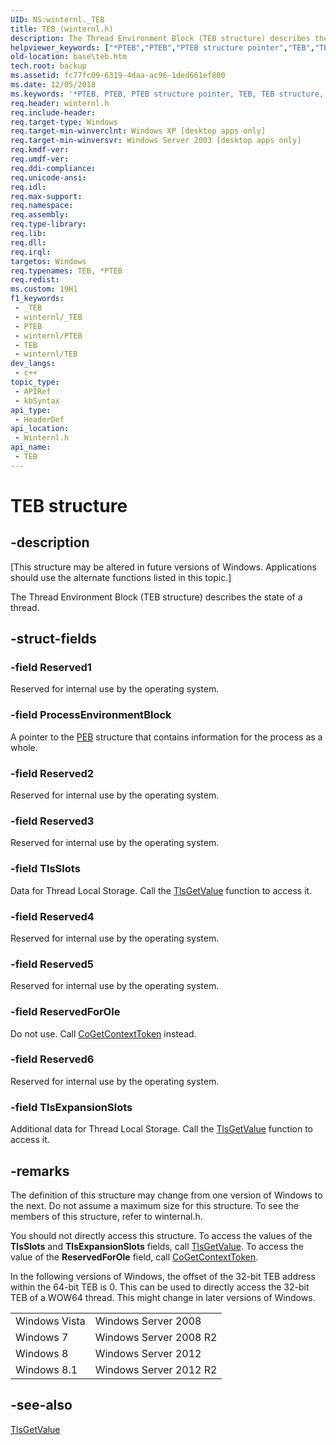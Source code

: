 ```yaml
---
UID: NS:winternl._TEB
title: TEB (winternl.h)
description: The Thread Environment Block (TEB structure) describes the state of a thread.
helpviewer_keywords: ["*PTEB","PTEB","PTEB structure pointer","TEB","TEB structure","base.teb","winternl/PTEB","winternl/TEB"]
old-location: base\teb.htm
tech.root: backup
ms.assetid: fc77fc09-6319-4daa-ac96-1ded661ef800
ms.date: 12/05/2018
ms.keywords: '*PTEB, PTEB, PTEB structure pointer, TEB, TEB structure, base.teb, winternl/PTEB, winternl/TEB'
req.header: winternl.h
req.include-header: 
req.target-type: Windows
req.target-min-winverclnt: Windows XP [desktop apps only]
req.target-min-winversvr: Windows Server 2003 [desktop apps only]
req.kmdf-ver: 
req.umdf-ver: 
req.ddi-compliance: 
req.unicode-ansi: 
req.idl: 
req.max-support: 
req.namespace: 
req.assembly: 
req.type-library: 
req.lib: 
req.dll: 
req.irql: 
targetos: Windows
req.typenames: TEB, *PTEB
req.redist: 
ms.custom: 19H1
f1_keywords:
 - _TEB
 - winternl/_TEB
 - PTEB
 - winternl/PTEB
 - TEB
 - winternl/TEB
dev_langs:
 - c++
topic_type:
 - APIRef
 - kbSyntax
api_type:
 - HeaderDef
api_location:
 - Winternl.h
api_name:
 - TEB
---
```


# TEB structure


## -description

<p class="CCE_Message">[This structure may be altered in future versions of Windows. Applications should use the alternate functions listed in this topic.]

The Thread Environment Block (TEB structure) describes the state of a thread.

## -struct-fields

### -field Reserved1

Reserved for internal use by the operating system.


### -field ProcessEnvironmentBlock

A pointer to the <a href="/windows/desktop/api/winternl/ns-winternl-peb">PEB</a> structure that contains information for the process as a whole.


### -field Reserved2

Reserved for internal use by the operating system.


### -field Reserved3

Reserved for internal use by the operating system.

### -field TlsSlots

Data for <a hef="/windows/win32/procthread/thread-local-storage">Thread Local Storage</a>. Call the <a href="/windows/desktop/api/processthreadsapi/nf-processthreadsapi-tlsgetvalue">TlsGetValue</a> function to access it.

### -field Reserved4

Reserved for internal use by the operating system.

### -field Reserved5

Reserved for internal use by the operating system.

### -field ReservedForOle

Do not use. Call <a href="/windows/desktop/api/combaseapi/nf-combaseapi-cogetcontexttoken">CoGetContextToken</a> instead.

### -field Reserved6

Reserved for internal use by the operating system.

### -field TlsExpansionSlots

Additional data for <a hef="/windows/win32/procthread/thread-local-storage">Thread Local Storage</a>. Call the <a href="/windows/desktop/api/processthreadsapi/nf-processthreadsapi-tlsgetvalue">TlsGetValue</a> function to access it.

## -remarks

The definition of this structure may change from one version of Windows to the next. Do not assume a maximum size for this structure. To see the members of this structure, refer to winternal.h.

You should not directly access this structure. To access the values of the <b>TlsSlots</b> and <b>TlsExpansionSlots</b> fields, call <a href="/windows/desktop/api/processthreadsapi/nf-processthreadsapi-tlsgetvalue">TlsGetValue</a>. To access the value of the <b>ReservedForOle</b> field, call <a href="/windows/desktop/api/combaseapi/nf-combaseapi-cogetcontexttoken">CoGetContextToken</a>.

In the following versions of Windows, the offset of the 32-bit TEB address within the 64-bit TEB is 0. This can be used to directly access the 32-bit TEB of a WOW64 thread. This might change in later versions of Windows.

<table>
<tr>
<td>Windows Vista</td>
<td>Windows Server 2008</td>
</tr>
<tr>
<td>Windows 7</td>
<td>Windows Server 2008 R2</td>
</tr>
<tr>
<td>Windows 8</td>
<td>Windows Server 2012</td>
</tr>
<tr>
<td>Windows 8.1</td>
<td>Windows Server 2012 R2</td>
</tr>
</table>

## -see-also

<a href="/windows/desktop/api/processthreadsapi/nf-processthreadsapi-tlsgetvalue">TlsGetValue</a>
